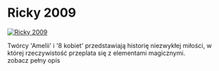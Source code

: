 Ricky 2009 
=============
[![Ricky 2009 ](http://vidos.pl/images/player.gif)](http://vidos.pl/ricky-2009)

 Twórcy 'Amelii' i '8 kobiet' przedstawiają historię niezwykłej miłości, w której rzeczywistość przeplata się z elementami magicznymi. zobacz pełny opis
